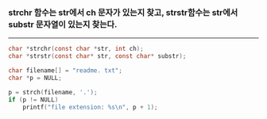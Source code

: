 ### strchr 함수는 str에서 ch 문자가 있는지 찾고,  strstr함수는 str에서 substr 문자열이 있는지 찾는다. ###
_____

```c
char *strchr(const char *str, int ch);
char *strstr(const char* str, const char* substr);
```

```c
char filename[] = "readme. txt";
char *p = NULL;

p = strch(filename, '.');
if (p != NULL)
	printf("file extension: %s\n", p + 1);
```